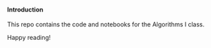 #### Introduction

This repo contains the code and notebooks for the Algorithms I class. 

Happy reading!
